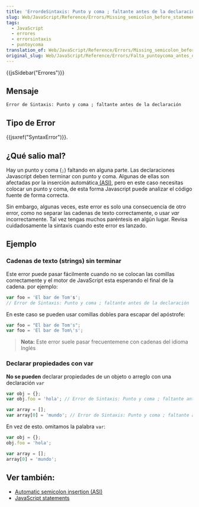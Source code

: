 ```yaml
---
title: 'ErrordeSintaxis: Punto y coma ; faltante antes de la declaracion'
slug: Web/JavaScript/Reference/Errors/Missing_semicolon_before_statement
tags:
  - JavaScript
  - errores
  - errorsintaxis
  - puntoycoma
translation_of: Web/JavaScript/Reference/Errors/Missing_semicolon_before_statement
original_slug: Web/JavaScript/Reference/Errors/Falta_puntoycoma_antes_de_declaracion
---
```

{{jsSidebar("Errores")}}

## Mensaje

    Error de Sintaxis: Punto y coma ; faltante antes de la declaración

## Tipo de Error

{{jsxref("SyntaxError")}}.

## ¿Qué salio mal?

Hay un punto y coma (`;`) faltando en alguna parte. Las declaraciones Javascript deben terminar con punto y coma. Algunas de ellas son afectadas por la inserción automática[ (ASI)](/es/docs/Web/JavaScript/Reference/Lexical_grammar#Automatic_semicolon_insertion), pero en este caso necesitas colocar un punto y coma, de esta forma Javascript puede analizar el código fuente de forma correcta.

Sin embargo, algunas veces, este error es solo una consecuencia de otro error, como no separar las cadenas de texto correctamente, o usar _var_ incorrectamente. Tal vez tengas muchos paréntesis en algún lugar. Revisa cuidadosamente la sintaxis cuando este error es lanzado.

## Ejemplo

### Cadenas de texto (strings) sin terminar

Este error puede pasar fácilmente cuando no se colocan las comillas correctamente y el motor de JavaScript esta esperando el final de la cadena. por ejemplo:

```js example-bad
var foo = 'El bar de Tom's';
// Error de Sintaxis: Punto y coma ; faltante antes de la declaración
```

En este caso se pueden usar comillas dobles para escapar del apóstrofe:

```js example-good
var foo = "El bar de Tom's";
var foo = 'El bar de Tom\'s';
```

> **Nota:** Este error suele pasar frecuentemene con cadenas del idioma Inglés

### Declarar propiedades con var

**No se pueden** declarar propiedades de un objeto o arreglo con una declaración `var`

```js example-bad
var obj = {};
var obj.foo = 'hola'; // Error de Sintaxis: Punto y coma ; faltante antes de la declaración

var array = [];
var array[0] = 'mundo'; // Error de Sintaxis: Punto y coma ; faltante antes de la declaración
```

En vez de esto. omitamos la palabra `var`:

```js example-good
var obj = {};
obj.foo = 'hola';

var array = [];
array[0] = 'mundo';
```

## Ver también:

- [Automatic semicolon insertion (ASI)](/es/docs/Web/JavaScript/Reference/Lexical_grammar#Automatic_semicolon_insertion)
- [JavaScript statements](/es/docs/Web/JavaScript/Reference/Statements)

